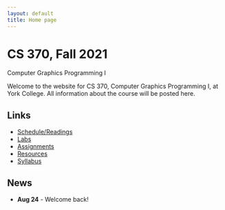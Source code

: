 ```yaml
---
layout: default
title: Home page
---
```


# CS 370, Fall 2021

<div id="subtitle">Computer Graphics Programming I</div>

Welcome to the website for CS 370, Computer Graphics Programming I, at York College.  All information about the course will be posted here.

## Links

* [Schedule/Readings](labs/schedule.html)
* [Labs](labs/index.html)
* [Assignments](assign/index.html)
* [Resources](resources.html)
* [Syllabus](syllabus.html)

## News
* **Aug 24** - Welcome back!

<!--
* **Sept 10** - [Assignment 1 Written](assign/assign01.html) Due.
* **Sept 14** - [Assignment 1 Program](assign/assign01.html) Due.
* **Sept 21** - [Assignment 2 Milestone 1 Program](assign/assign02.html) Due.
* **Sept 24** - [Assignment 2 Written](assign/assign02.html) Due.
* **Sept 28** - [Assignment 2 Milestone 2 Program](assign/assign02.html) Due.
* **Sept 29 - EXAM I**
* **Oct 8** - [Assignment 3 Milestone 1 Program](assign/assign03.html) Due.
* **Oct 13** - [Final Project](assign/project.html), Milestone 1 Demo.
* **Oct 15** - [Assignment 3 Written](assign/assign03.html) Due.
* **Oct 19** - [Assignment 3 Milestone 2 Program](assign/assign03.html) Due.
* **Oct 20 - EXAM II**
* **Updated: Nov 4** - [Assignment 4 Milestone 1 Program](assign/assign04.html) Due.
* **Nov 12** - [Final Project](assign/project.html), Milestone 2 Demo.
* **Nov 12** - [Assignment 4 Written](assign/assign04.html) Due.
* **Nov 16** - [Assignment 4 Milestone 2 Program](assign/assign04.html) Due.
* **Nov 17 - EXAM III**
* **Dec 3 - 102 (2pm section) - 12:45-2:45 -** [FINAL PROJECT](assign/project.html) **DEMOS DUE.**
* **Dec 5 - 101 (12:30pm section) - 10:15-12:15 -** [FINAL PROJECT](assign/project.html) **DEMOS DUE .**
-->
